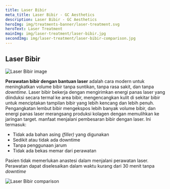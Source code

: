 ```yaml
---
title: Laser Bibir
meta_title: Laser Bibir - GC Aesthetics
description: Laser Bibir - GC Aesthetics
heroImg: img/treatments-banner/laser-treatment.svg
heroText: Laser Treatment
mainImg: img/laser-treatment/laser-bibir.jpg
secondImg: img/laser-treatment/laser-bibir-comparison.jpg
---
```


<div class="container">
<div class="row mt-4">

## Laser Bibir

</div>
<div class="row mt-4">
<div class="col-12 col-xl-4">

<img :src="mainImg" class="w-100 object-fit-contain" alt="Laser Bibir image" />

</div>
<div class="col-12 col-xl-8 mt-4 mt-xl-0">

**Perawatan bibir dengan bantuan laser** adalah cara modern untuk meningkatkan
volume bibir tanpa suntikan, tanpa rasa sakit, dan tanpa _downtime_.
Laser bibir bekerja dengan mengirimkan energi panas laser yang diinduksi secara termal ke area bibir,
mengencangkan kulit di sekitar bibir untuk menciptakan tampilan bibir yang lebih kencang dan lebih penuh.
Pengangkatan lembut bibir mengekspos lebih banyak volume bibir,
dan energi panas laser merangsang produksi kolagen dengan memulihkan ke jaringan target.
manfaat menjalani pembesaran bibir dengan laser. Ini termasuk:

<ul class="dash">
<li>Tidak ada bahan asing <em>(filler)</em> yang digunakan</li>
<li>Sedikit atau tidak ada downtime</li>
<li>Tanpa penggunaan jarum</li>
<li>Tidak ada bekas memar dari perawatan</li>
</ul>

Pasien tidak memerlukan anastesi dalam menjalani perawatan laser. Perawatan dapat diselesaikan dalam waktu kurang dari 30 menit tanpa _downtime_

<img :src="secondImg" class="w-100 object-fit-contain" alt="Laser Bibir comparison" />

</div>
</div>

</div>
